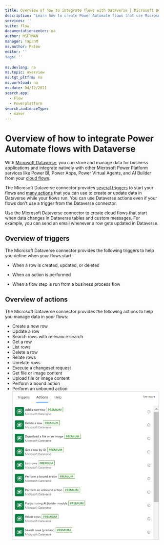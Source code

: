 ```yaml
---
title: Overview of how to integrate flows with Dataverse | Microsoft Docs
description: "Learn how to create Power Automate flows that use Microsoft Dataverse, including triggers and actions."
services: ''
suite: flow
documentationcenter: na
author: MSFTMAN
manager: TapanM
ms.author: Matow
editor: ''
tags: ''

ms.devlang: na
ms.topic: overview
ms.tgt_pltfrm: na
ms.workload: na
ms.date: 04/12/2021
search.app: 
  - Flow
  - Powerplatform
search.audienceType: 
  - maker
---
```


# Overview of how to integrate Power Automate flows with Dataverse

With [Microsoft Dataverse](https://powerplatform.microsoft.com/dataverse/?ef_id=4425b9cfc5191d82cc2ed9a8b6fe9233:G:s&OCID=AID2100430_SEM_4425b9cfc5191d82cc2ed9a8b6fe9233:G:s&msclkid=4425b9cfc5191d82cc2ed9a8b6fe9233), you can store and manage data for business applications and integrate natively with other Microsoft Power Platform services like Power BI, Power Apps, Power Virtual Agents, and AI Builder from your [cloud flows](../overview-cloud.md).

The Microsoft Dataverse connector provides [several triggers](#overview-of-triggers) to start your flows and [many actions](#overview-of-actions) that you can use to create or update data in Dataverse while your flows run. You can use Dataverse actions even if your flows don't use a trigger from the Dataverse connector.

Use the Microsoft Dataverse connector to create cloud flows that start when data changes in Dataverse tables and custom messages. <!--todo, how is custom messages-->For example, you can send an email whenever a row gets updated in Dataverse.

## Overview of triggers

The Microsoft Dataverse connector provides the following triggers to help you define when your flows start:

- When a row is created, updated, or deleted

- When an action is performed
  
- When a flow step is run from a business process flow

## Overview of actions

The Microsoft Dataverse connector provides the following actions to help you manage data in your flows:<!-- Edit note: How about a See also link to more details about triggers or actions, like a page describing them. -->

- Create a new row
- Update a row
- Search rows with relevance search
- Get a row
- List rows
- Delete a row
- Relate rows
- Unrelate rows
- Execute a changeset request
- Get file or image content
- Upload file or image content
- Perform a bound action
- Perform an unbound action
   ![Partial list of Dataverse actions.](../media/dataverse-overview/actions.png "Partial list of Dataverse actions")
